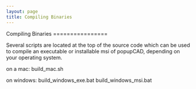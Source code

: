 ```yaml
---
layout: page
title: Compiling Binaries
---
```


Compiling Binaries ================

Several scripts are located at the top of the source code which can be
used to compile an executable or installable msi of popupCAD, depending
on your operating system.

on a mac: build\_mac.sh

on windows: build\_windows\_exe.bat build\_windows\_msi.bat
